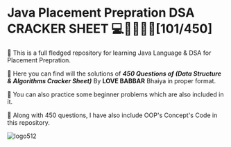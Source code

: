 # Java Placement Prepration DSA CRACKER SHEET 💻🦸‍♂️🐱‍👤[101/450]
🐼 This is a full fledged repository for learning Java Language & DSA for Placement Prepration.

💪 Here you can find will the solutions of **_450 Questions of (Data Structure & Algorithms Cracker Sheet)_** By **LOVE BABBAR** Bhaiya in proper format.

👊 You can also practice some beginner problems which are also included in it.

🎁 Along with 450 questions, I have also include OOP's Concept's Code in this repository.

![logo512](https://user-images.githubusercontent.com/65482419/118401608-f1490e80-b683-11eb-9e58-af14ae9a5cab.png)
